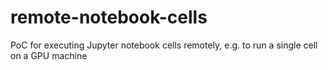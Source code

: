 # remote-notebook-cells
PoC for executing Jupyter notebook cells remotely, e.g. to run a single cell on a GPU machine
